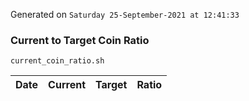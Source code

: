 Generated on `Saturday 25-September-2021 at 12:41:33`

### Current to Target Coin Ratio
`current_coin_ratio.sh`

Date|Current|Target|Ratio
---|---|---|---
